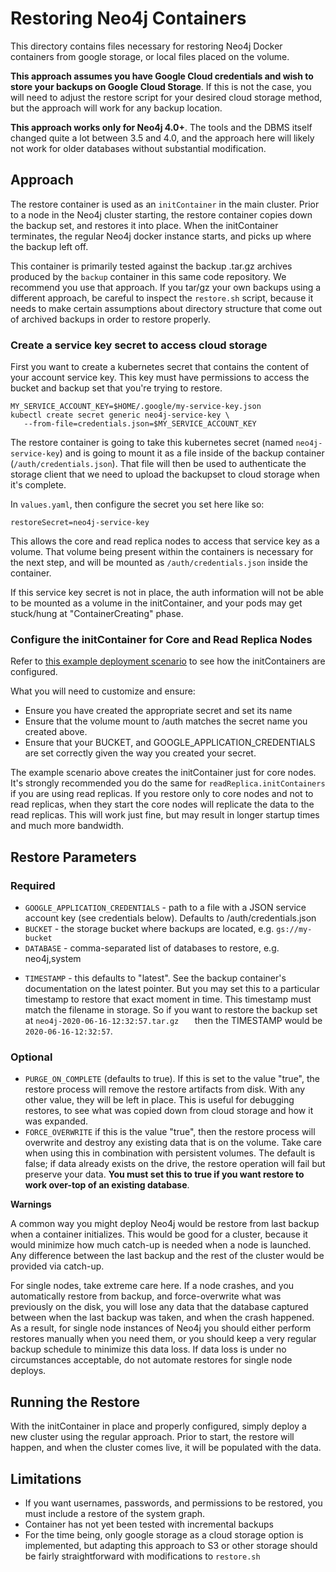 # Restoring Neo4j Containers

This directory contains files necessary for restoring Neo4j Docker containers
from google storage, or local files placed on the volume.

**This approach assumes you have Google Cloud credentials and wish to store your backups
on Google Cloud Storage**.  If this is not the case, you will need to adjust the restore
script for your desired cloud storage method, but the approach will work for any backup location.

**This approach works only for Neo4j 4.0+**.   The tools and the
DBMS itself changed quite a lot between 3.5 and 4.0, and the approach
here will likely not work for older databases without substantial 
modification.

## Approach

The restore container is used as an `initContainer` in the main cluster.  Prior to
a node in the Neo4j cluster starting, the restore container copies down the backup
set, and restores it into place.  When the initContainer terminates, the regular
Neo4j docker instance starts, and picks up where the backup left off.

This container is primarily tested against the backup .tar.gz archives produced by
the `backup` container in this same code repository.  We recommend you use that approach.  If you tar/gz your own backups using a different approach, be careful to
inspect the `restore.sh` script, because it needs to make certain assumptions about
directory structure that come out of archived backups in order to restore properly.


### Create a service key secret to access cloud storage

First you want to create a kubernetes secret that contains the content of your account service key.  This key must have permissions to access the bucket and backup set that you're trying to restore. 

```
MY_SERVICE_ACCOUNT_KEY=$HOME/.google/my-service-key.json
kubectl create secret generic neo4j-service-key \
   --from-file=credentials.json=$MY_SERVICE_ACCOUNT_KEY
```

The restore container is going to take this kubernetes secret
(named `neo4j-service-key`) and is going to mount it as a file
inside of the backup container (`/auth/credentials.json`).  That
file will then be used to authenticate the storage client that we
need to upload the backupset to cloud storage when it's complete.

In `values.yaml`, then configure the secret you set here like so:

```
restoreSecret=neo4j-service-key
```

This allows the core and read replica nodes to access that service key
as a volume.  That volume being present within the containers is necessary for the
next step, and will be mounted as `/auth/credentials.json` inside the container.

If this service key secret is not in place, the auth information will not be able to be mounted as
a volume in the initContainer, and your pods may get stuck/hung at "ContainerCreating" phase.

### Configure the initContainer for Core and Read Replica Nodes

Refer to [this example deployment scenario](../deployment-scenarios/single-instance-restore.yaml) to see how the initContainers are configured.

What you will need to customize and ensure:
* Ensure you have created the appropriate secret and set its name
* Ensure that the volume mount to /auth matches the secret name you created above.
* Ensure that your BUCKET, and GOOGLE_APPLICATION_CREDENTIALS are
set correctly given the way you created your secret.

The example scenario above creates the initContainer just for core nodes.  It's strongly recommended you do the same for `readReplica.initContainers` if you are using read replicas. If you restore only to core nodes and not to read replicas, when they start the core nodes will replicate the data to the read replicas.   This will work just fine, but may result in longer startup times and much more bandwidth.

## Restore Parameters

### Required

- `GOOGLE_APPLICATION_CREDENTIALS` - path to a file with a JSON service account key (see credentials below).   Defaults to /auth/credentials.json
- `BUCKET` - the storage bucket where backups are located, e.g. `gs://my-bucket`
- `DATABASE` - comma-separated list of databases to restore, e.g. neo4j,system
* `TIMESTAMP` - this defaults to "latest".  See the backup container's documentation
on the latest pointer.  But you may set this to a particular timestamp to restore
that exact moment in time.   This timestamp must match the filename in storage.
So if you want to restore the backup set at `neo4j-2020-06-16-12:32:57.tar.gz	` then
the TIMESTAMP would be `2020-06-16-12:32:57`.

### Optional
- `PURGE_ON_COMPLETE` (defaults to true).  If this is set to the value "true", the restore process will remove the restore artifacts from disk.  With any other 
value, they will be left in place.  This is useful for debugging restores, to 
see what was copied down from cloud storage and how it was expanded.
- `FORCE_OVERWRITE` if this is the value "true", then the restore process will overwrite and
destroy any existing data that is on the volume.  Take care when using this in combination with
persistent volumes.  The default is false; if data already exists on the drive, the restore operation will fail but preserve your data.  **You must set this to true
if you want restore to work over-top of an existing database**.

**Warnings**

A common way you might deploy Neo4j would be restore from last backup when a container initializes.  This would be good for a cluster, because it would minimize how much catch-up
is needed when a node is launched.  Any difference between the last backup and the rest of the
cluster would be provided via catch-up.

For single nodes, take extreme care here.  If a node crashes, and you automatically restore from
backup, and force-overwrite what was previously on the disk, you will lose any data that the
database captured between when the last backup was taken, and when the crash happened.  As a
result, for single node instances of Neo4j you should either perform restores manually when you
need them, or you should keep a very regular backup schedule to minimize this data loss.  If data
loss is under no circumstances acceptable, do not automate restores for single node deploys.

## Running the Restore

With the initContainer in place and properly configured, simply deploy a new cluster 
using the regular approach.  Prior to start, the restore will happen, and when the 
cluster comes live, it will be populated with the data.

## Limitations

- If you want usernames, passwords, and permissions to be restored, you must include
a restore of the system graph.
- Container has not yet been tested with incremental backups
- For the time being, only google storage as a cloud storage option is implemented, 
but adapting this approach to S3 or other storage should be fairly straightforward with modifications to `restore.sh`

